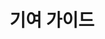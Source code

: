 ---
title: 기여 가이드
summary: PyTorch 프로젝트에 기여하는 방법과 개발 프로세스에 대한 상세한 안내입니다.
class: pytorch-resource
link: https://pytorch.org/docs/stable/community/contribution_guide.html
order: 9

---